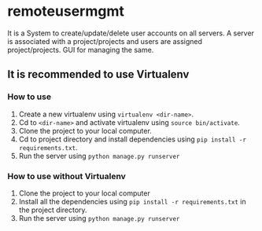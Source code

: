 # remoteusermgmt
It is a System to create/update/delete user accounts on all servers.  A server is associated with a project/projects and users are assigned project/projects.  GUI for managing the same.

## It is recommended to use Virtualenv 

### How to use 
1. Create a new virtualenv using `virtualenv <dir-name>`.
2. Cd to `<dir-name>` and activate virtualenv using `source bin/activate`.
3. Clone the project to your local computer.
4. Cd to project directory and install dependencies using `pip install -r requirements.txt`.
5. Run the server using `python manage.py runserver`

### How to use without Virtualenv
1. Clone the project to your local computer
2. Install all the dependencies using `pip install -r requirements.txt` in the project directory.
3. Run the server using `python manage.py runserver`